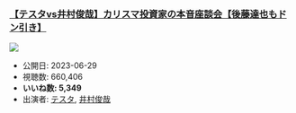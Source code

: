 ### [【テスタvs井村俊哉】カリスマ投資家の本音座談会【後藤達也もドン引き】](https://www.youtube.com/watch?v=TZpD1qVEIqg)
[![](https://img.youtube.com/vi/TZpD1qVEIqg/sddefault.jpg)](https://www.youtube.com/watch?v=TZpD1qVEIqg)
-   公開日: 2023-06-29
-   視聴数: 660,406
-   **いいね数: 5,349**
-   出演者: [テスタ](/rehacq_fan/people/テスタ "wikilink"), [井村俊哉](/rehacq_fan/people/井村俊哉 "wikilink")
